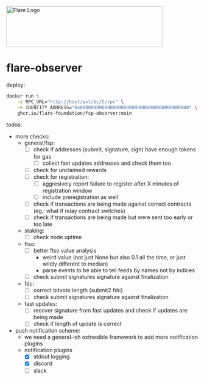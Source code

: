 <p align="left">
  <a href="https://flare.network/" target="blank"><img src="https://content.flare.network/Flare-2.svg" width="410" height="106" alt="Flare Logo" /></a>
</p>

# flare-observer

deploy:

```bash
docker run \
    -e RPC_URL="http://host/ext/bc/C/rpc" \
    -e IDENTITY_ADDRESS="0x0000000000000000000000000000000000000000" \
    ghcr.io/flare-foundation/fsp-observer:main
```

todos:

- more checks:
    - general/fsp:
        - [ ] check if addresses (submit, signature, sign) have enough tokens for gas
            - [ ] collect fast updates addresses and check them too
        - [ ] check for unclaimed rewards
        - [ ] check for registration:
            - [ ] aggresively report failure to register after X minutes of registration window
            - [ ] include preregistration as well
        - [ ] check if transactions are being made against correct contracts (eg.: what if relay contract switches)
        - [ ] check if transactions are being made but were sent too early or too late
    - staking:
        - [ ] check node uptime
    - ftso:
        - [ ] better ftso value analysis 
            - weird value (not just None but also 0.1 all the time, or just wildly different to median)
            - parse events to be able to tell feeds by names not by indices
        - [ ] check submit signatures signature against finalization 
    - fdc:
        - [ ] correct bitvote length (submit2 fdc)
        - [ ] check submit signatures signature against finalization 
    - fast updates:
        - [ ] recover signature from fast updates and check if updates are being made 
        - [ ] check if length of update is correct
- push notification scheme:
    - we need a general-ish extnesible framework to add more notification plugins
    - notification plugins
        - [x] stdout logging
        - [x] discord
        - [ ] slack

